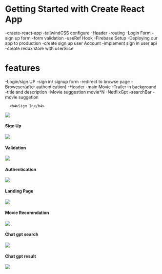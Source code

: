 # Getting Started with Create React App
-craete-react-app
-tailwindCSS configure
-Header
-routing
-Login Form
-sign up form
-form validation
-useRef Hook
-Firebase Setup
-Deploying our app to production
-create sign up user Account
-implement sign in user api
-create redux store with userSlice
# features 
-Login/sign UP
  -sign in/ signup form
  -redirect to browse page
-Broweser(after authentication)
   -Header
   -main Movie
     -Trailer in background
     -title and description
     -Movie suggestion
       movie*N
    -NetflixGpt
      -searchBar
      -movie suggetion

      <h4>Sign In</h4>
<img src="https://github.com/dvverma03/NetflixGPT/assets/116081426/6913d44e-52d5-49fc-8bbc-731b54db4b12">

<h4>Sign Up</h4>
<img src="https://github.com/dvverma03/NetflixGPT/assets/116081426/e3476e11-817c-455f-b176-16fd9e973513">

<h4>Validation</h4>
<img src="https://github.com/dvverma03/NetflixGPT/assets/116081426/7addd418-e41b-4d3e-abd4-78628665ca9f">

<h4>Authentication</h4>
<img src="https://github.com/dvverma03/NetflixGPT/assets/116081426/5e5590e4-c0e8-4ec2-9f6e-e90ec7cc7f18">

<h4>Landing Page</h4>
<img src="https://github.com/dvverma03/NetflixGPT/assets/116081426/822892af-7754-45c8-b94c-9cf61457c2b0">

<h4>Movie Recomndation</h4>
<img src="https://github.com/dvverma03/NetflixGPT/assets/116081426/ccee265b-ea50-4a33-94d6-b1f0310c6457">

<h4>Chat gpt search</h4>
<img src="https://github.com/dvverma03/NetflixGPT/assets/116081426/cedd309e-6a7c-4d92-906e-ce2c48cc3e0b">

<h4>Chat gpt result</h4>
<img src="https://github.com/dvverma03/NetflixGPT/assets/116081426/c09d51ed-c143-4e33-8ef9-d53f6c03cd64">
      

      
